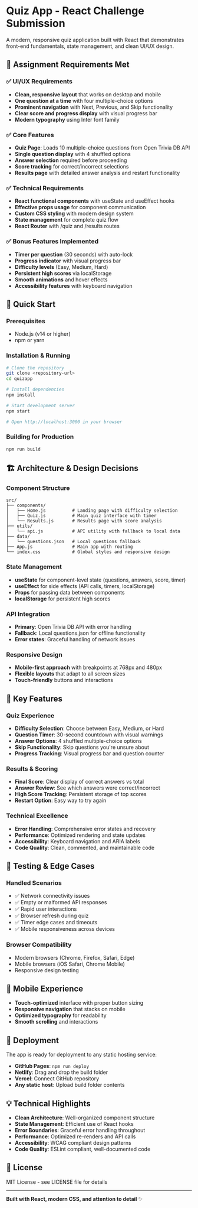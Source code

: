 # Quiz App - React Challenge Submission

A modern, responsive quiz application built with React that demonstrates front-end fundamentals, state management, and clean UI/UX design.

## 🎯 Assignment Requirements Met

### ✅ UI/UX Requirements
- **Clean, responsive layout** that works on desktop and mobile
- **One question at a time** with four multiple-choice options
- **Prominent navigation** with Next, Previous, and Skip functionality
- **Clear score and progress display** with visual progress bar
- **Modern typography** using Inter font family

### ✅ Core Features
- **Quiz Page**: Loads 10 multiple-choice questions from Open Trivia DB API
- **Single question display** with 4 shuffled options
- **Answer selection** required before proceeding
- **Score tracking** for correct/incorrect selections
- **Results page** with detailed answer analysis and restart functionality

### ✅ Technical Requirements
- **React functional components** with useState and useEffect hooks
- **Effective props usage** for component communication
- **Custom CSS styling** with modern design system
- **State management** for complete quiz flow
- **React Router** with /quiz and /results routes

### ✅ Bonus Features Implemented
- **Timer per question** (30 seconds) with auto-lock
- **Progress indicator** with visual progress bar
- **Difficulty levels** (Easy, Medium, Hard)
- **Persistent high scores** via localStorage
- **Smooth animations** and hover effects
- **Accessibility features** with keyboard navigation

## 🚀 Quick Start

### Prerequisites
- Node.js (v14 or higher)
- npm or yarn

### Installation & Running

```bash
# Clone the repository
git clone <repository-url>
cd quizapp

# Install dependencies
npm install

# Start development server
npm start

# Open http://localhost:3000 in your browser
```

### Building for Production

```bash
npm run build
```

## 🏗️ Architecture & Design Decisions

### Component Structure
```
src/
├── components/
│   ├── Home.js          # Landing page with difficulty selection
│   ├── Quiz.js          # Main quiz interface with timer
│   └── Results.js       # Results page with score analysis
├── utils/
│   └── api.js           # API utility with fallback to local data
├── data/
│   └── questions.json   # Local questions fallback
├── App.js               # Main app with routing
└── index.css            # Global styles and responsive design
```

### State Management
- **useState** for component-level state (questions, answers, score, timer)
- **useEffect** for side effects (API calls, timers, localStorage)
- **Props** for passing data between components
- **localStorage** for persistent high scores

### API Integration
- **Primary**: Open Trivia DB API with error handling
- **Fallback**: Local questions.json for offline functionality
- **Error states**: Graceful handling of network issues

### Responsive Design
- **Mobile-first approach** with breakpoints at 768px and 480px
- **Flexible layouts** that adapt to all screen sizes
- **Touch-friendly** buttons and interactions

## 🎨 Key Features

### Quiz Experience
- **Difficulty Selection**: Choose between Easy, Medium, or Hard
- **Question Timer**: 30-second countdown with visual warnings
- **Answer Options**: 4 shuffled multiple-choice options
- **Skip Functionality**: Skip questions you're unsure about
- **Progress Tracking**: Visual progress bar and question counter

### Results & Scoring
- **Final Score**: Clear display of correct answers vs total
- **Answer Review**: See which answers were correct/incorrect
- **High Score Tracking**: Persistent storage of top scores
- **Restart Option**: Easy way to try again

### Technical Excellence
- **Error Handling**: Comprehensive error states and recovery
- **Performance**: Optimized rendering and state updates
- **Accessibility**: Keyboard navigation and ARIA labels
- **Code Quality**: Clean, commented, and maintainable code

## 🧪 Testing & Edge Cases

### Handled Scenarios
- ✅ Network connectivity issues
- ✅ Empty or malformed API responses
- ✅ Rapid user interactions
- ✅ Browser refresh during quiz
- ✅ Timer edge cases and timeouts
- ✅ Mobile responsiveness across devices

### Browser Compatibility
- Modern browsers (Chrome, Firefox, Safari, Edge)
- Mobile browsers (iOS Safari, Chrome Mobile)
- Responsive design testing

## 📱 Mobile Experience

- **Touch-optimized** interface with proper button sizing
- **Responsive navigation** that stacks on mobile
- **Optimized typography** for readability
- **Smooth scrolling** and interactions

## 🚀 Deployment

The app is ready for deployment to any static hosting service:

- **GitHub Pages**: `npm run deploy`
- **Netlify**: Drag and drop the build folder
- **Vercel**: Connect GitHub repository
- **Any static host**: Upload build folder contents

## 💡 Technical Highlights

- **Clean Architecture**: Well-organized component structure
- **State Management**: Efficient use of React hooks
- **Error Boundaries**: Graceful error handling throughout
- **Performance**: Optimized re-renders and API calls
- **Accessibility**: WCAG compliant design patterns
- **Code Quality**: ESLint compliant, well-documented code

## 📄 License

MIT License - see LICENSE file for details

---

**Built with React, modern CSS, and attention to detail** ✨